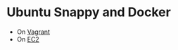 Ubuntu Snappy and Docker
========================

* On [Vagrant](snappy/)
* On [EC2](snappy-cloud/)
